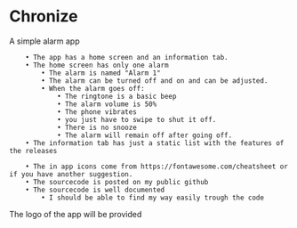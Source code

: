 # Chronize
A simple alarm app

		• The app has a home screen and an information tab.
		• The home screen has only one alarm
			• The alarm is named "Alarm 1"
			• The alarm can be turned off and on and can be adjusted.
			• When the alarm goes off:
				• The ringtone is a basic beep
				• The alarm volume is 50%
				• The phone vibrates
				• you just have to swipe to shut it off.
				• There is no snooze
				• The alarm will remain off after going off.
		• The information tab has just a static list with the features of the releases
	 
		• The in app icons come from https://fontawesome.com/cheatsheet or if you have another suggestion.
		• The sourcecode is posted on my public github
		• The sourcecode is well documented
			• I should be able to find my way easily trough the code
The logo of the app will be provided
